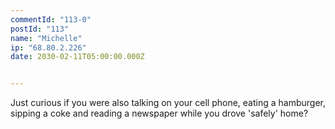 ```yaml
---
commentId: "113-0"
postId: "113"
name: "Michelle"
ip: "68.80.2.226"
date: 2030-02-11T05:00:00.000Z


---
```

<p>Just curious if you were also talking on your cell phone, eating a hamburger, sipping a coke and reading a newspaper while you drove 'safely' home?</p>